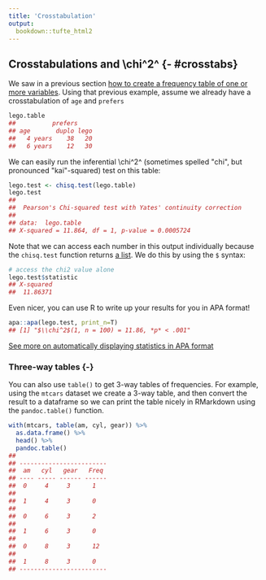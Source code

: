 ```yaml
---
title: 'Crosstabulation'
output: 
  bookdown::tufte_html2
---
```








## Crosstabulations and \chi^2^ {- #crosstabs}


We saw in a previous section [how to create a frequency table of one or more variables](#frequency-tables). Using that previous example, assume  we already have a crosstabulation of `age` and `prefers`




```r
lego.table
##          prefers
## age       duplo lego
##   4 years    38   20
##   6 years    12   30
```

We can easily run the inferential \chi^2^ (sometimes spelled "chi", but pronounced "kai"-squared) test on this table:



```r
lego.test <- chisq.test(lego.table)
lego.test
## 
## 	Pearson's Chi-squared test with Yates' continuity correction
## 
## data:  lego.table
## X-squared = 11.864, df = 1, p-value = 0.0005724
```


Note that we can access each number in this output individually because the `chisq.test` function returns [a list](#lists). We do this by using the `$` syntax:



```r
# access the chi2 value alone
lego.test$statistic
## X-squared 
##  11.86371
```

Even nicer,  you can use R to write up your results for you in APA format!


```r
apa::apa(lego.test, print_n=T)
## [1] "$\\chi^2$(1, n = 100) = 11.86, *p* < .001"
```

[See more on automatically displaying statistics in APA format](#apa-output)



### Three-way tables {-}

You can also use `table()` to get 3-way tables of frequencies. For example, using the `mtcars` dataset we create a 3-way table, and then convert the result to a dataframe so we can print the table nicely in RMarkdown using the `pandoc.table()` function.


```r
with(mtcars, table(am, cyl, gear)) %>%
  as.data.frame() %>% 
  head() %>% 
  pandoc.table()
## 
## ------------------------
##  am   cyl   gear   Freq 
## ---- ----- ------ ------
##  0     4     3      1   
## 
##  1     4     3      0   
## 
##  0     6     3      2   
## 
##  1     6     3      0   
## 
##  0     8     3      12  
## 
##  1     8     3      0   
## ------------------------
```




